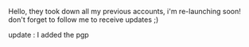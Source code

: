 
Hello, they took down all my previous accounts, i'm re-launching soon! 
don't forget to follow me to receive updates ;) 

update : I added the pgp
